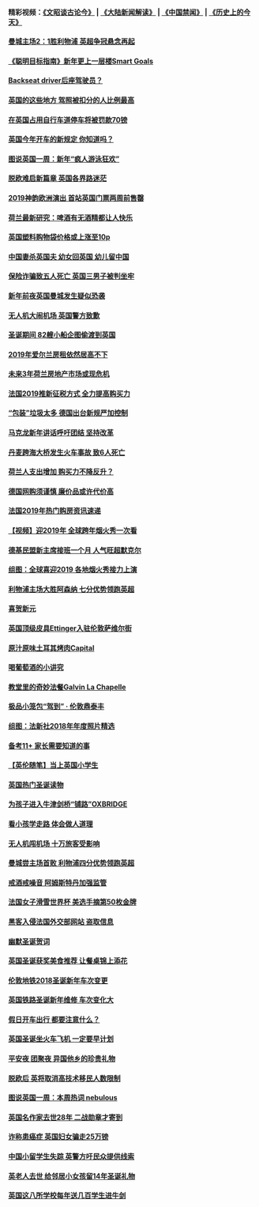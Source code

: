 #### 精彩视频：[《文昭谈古论今》](https://github.com/gfw-breaker/wenzhao/blob/master/README.md?t=01060630) | [《大陆新闻解读》](https://github.com/gfw-breaker/ntdtv-comedy/blob/master/README.md?t=01060630) | [《中国禁闻》](https://github.com/gfw-breaker/ntdtv-news/blob/master/README.md?t=01060630) | [《历史上的今天》](https://github.com/gfw-breaker/today-in-history/blob/master/README.md?t=01060630) 

#### [曼城主场2：1胜利物浦 英超争冠悬念再起](../pages/nsc974/n10954843.md?t=01060630) 

#### [《聪明目标指南》新年更上一层楼Smart Goals](../pages/nsc974/n10954583.md?t=01060630) 

#### [Backseat driver后座驾驶员？](../pages/nsc974/n10954192.md?t=01060630) 

#### [英国的这些地方 驾照被扣分的人比例最高](../pages/nsc974/n10954152.md?t=01060630) 

#### [在英国占用自行车道停车将被罚款70镑](../pages/nsc974/n10954142.md?t=01060630) 

#### [英国今年开车的新规定 你知道吗？](../pages/nsc974/n10953267.md?t=01060630) 

#### [图说英国一周：新年“疯人游泳狂欢”](../pages/nsc974/n10953234.md?t=01060630) 

#### [脱欧难启新篇章 英国各界路迷茫](../pages/nsc974/n10951727.md?t=01060630) 

#### [2019神韵欧洲演出 首站英国门票两周前售罄](../pages/nsc974/n10951678.md?t=01060630) 

#### [荷兰最新研究：啤酒有无酒精都让人快乐](../pages/nsc974/n10950834.md?t=01060630) 

#### [英国塑料购物袋价格或上涨至10p](../pages/nsc974/n10951770.md?t=01060630) 

#### [中国妻杀英国夫 幼女回英国 幼儿留中国](../pages/nsc974/n10951754.md?t=01060630) 

#### [保险诈骗致五人死亡 英国三男子被判坐牢](../pages/nsc974/n10951747.md?t=01060630) 

#### [新年前夜英国曼城发生疑似恐袭](../pages/nsc974/n10951741.md?t=01060630) 

#### [无人机大闹机场 英国警方致歉](../pages/nsc974/n10951733.md?t=01060630) 

#### [圣诞期间 82艘小船企图偷渡到英国](../pages/nsc974/n10951711.md?t=01060630) 

#### [2019年爱尔兰房租依然居高不下](../pages/nsc974/n10950906.md?t=01060630) 

#### [未来3年荷兰房地产市场或现危机](../pages/nsc974/n10950888.md?t=01060630) 

#### [法国2019推新征税方式 全力提高购买力](../pages/nsc974/n10946987.md?t=01060630) 

#### [“包装”垃圾太多 德国出台新规严加控制](../pages/nsc974/n10948358.md?t=01060630) 

#### [马克龙新年讲话呼吁团结 坚持改革](../pages/nsc974/n10947012.md?t=01060630) 

#### [丹麦跨海大桥发生火车事故 致6人死亡](../pages/nsc974/n10948353.md?t=01060630) 

#### [荷兰人支出增加 购买力不降反升？](../pages/nsc974/n10948390.md?t=01060630) 

#### [德国网购须谨慎 廉价品或许代价高](../pages/nsc974/n10948233.md?t=01060630) 

#### [法国2019年热门购房资讯速递](../pages/nsc974/n10947033.md?t=01060630) 

#### [【视频】迎2019年 全球跨年烟火秀一次看](../pages/nsc974/n10946627.md?t=01060630) 

#### [德基民盟新主席接班一个月 人气旺超默克尔](../pages/nsc974/n10946634.md?t=01060630) 

#### [组图：全球喜迎2019 各地烟火秀接力上演](../pages/nsc974/n10945584.md?t=01060630) 

#### [利物浦主场大胜阿森纳 七分优势领跑英超](../pages/nsc974/n10945421.md?t=01060630) 

#### [喜贺新元](../pages/nsc974/n10936605.md?t=01060630) 

#### [英国顶级皮具Ettinger入驻伦敦萨维尔街](../pages/nsc974/n10936595.md?t=01060630) 

#### [原汁原味土耳其烤肉Capital](../pages/nsc974/n10936573.md?t=01060630) 

#### [喝葡萄酒的小讲究](../pages/nsc974/n10936535.md?t=01060630) 

#### [教堂里的奇妙法餐Galvin La Chapelle](../pages/nsc974/n10935913.md?t=01060630) 

#### [极品小笼包“驾到” · 伦敦鼎泰丰](../pages/nsc974/n10935791.md?t=01060630) 

#### [组图：法新社2018年年度照片精选](../pages/nsc974/n10935213.md?t=01060630) 

#### [备考11+ 家长需要知道的事](../pages/nsc974/n10934312.md?t=01060630) 

#### [【英伦随笔】当上英国小学生](../pages/nsc974/n10934305.md?t=01060630) 

#### [英国热门圣诞读物](../pages/nsc974/n10934285.md?t=01060630) 

#### [为孩子进入牛津剑桥“铺路”OXBRIDGE](../pages/nsc974/n10934233.md?t=01060630) 

#### [看小孩学走路 体会做人道理](../pages/nsc974/n10934169.md?t=01060630) 

#### [无人机闯机场  十万旅客受影响](../pages/nsc974/n10934028.md?t=01060630) 

#### [曼城尝主场首败 利物浦四分优势领跑英超](../pages/nsc974/n10932818.md?t=01060630) 

#### [戒酒戒噪音 阿姆斯特丹加强监管](../pages/nsc974/n10928070.md?t=01060630) 

#### [法国女子滑雪世界杯 美选手摘第50枚金牌](../pages/nsc974/n10927351.md?t=01060630) 

#### [黑客入侵法国外交部网站 盗取信息](../pages/nsc974/n10927269.md?t=01060630) 

#### [幽默圣诞贺词](../pages/nsc974/n10926672.md?t=01060630) 

#### [英国圣诞获奖美食推荐 让餐桌锦上添花](../pages/nsc974/n10926641.md?t=01060630) 

#### [伦敦地铁2018圣诞新年车次变更](../pages/nsc974/n10926629.md?t=01060630) 

#### [英国铁路圣诞新年维修 车次变化大](../pages/nsc974/n10926618.md?t=01060630) 

#### [假日开车出行 都要注意什么？](../pages/nsc974/n10926610.md?t=01060630) 

#### [英国圣诞坐火车飞机 一定要早计划](../pages/nsc974/n10926599.md?t=01060630) 

#### [平安夜 团聚夜 异国他乡的珍贵礼物](../pages/nsc974/n10925634.md?t=01060630) 

#### [脱欧后 英将取消高技术移民人数限制](../pages/nsc974/n10924981.md?t=01060630) 

#### [图说英国一周：本周热词 nebulous](../pages/nsc974/n10925020.md?t=01060630) 

#### [英国名作家去世28年 二战勋章才寄到](../pages/nsc974/n10925014.md?t=01060630) 

#### [诈称患癌症 英国妇女骗走25万镑](../pages/nsc974/n10925008.md?t=01060630) 

#### [中国小留学生失踪  英警方吁民众提供线索](../pages/nsc974/n10925001.md?t=01060630) 

#### [英老人去世 给邻居小女孩留14年圣诞礼物](../pages/nsc974/n10924997.md?t=01060630) 

#### [英国这八所学校每年送几百学生进牛剑](../pages/nsc974/n10924990.md?t=01060630) 

